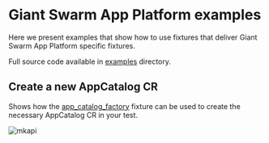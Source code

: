 # Giant Swarm App Platform examples

Here we present examples that show how to use fixtures that deliver
Giant Swarm App Platform specific fixtures.

Full source code available in
[examples](https://github.com/giantswarm/pytest-helm-charts/tree/master/examples) directory.

## Create a new AppCatalog CR

Shows how the [app_catalog_factory](pytest_helm_charts.fixtures.apps.app_catalog_factory) fixture can be used
to create the necessary AppCatalog CR in your test.

![mkapi](examples.test_giantswarm_app_platform.test_app_catalog_factory_fixture)

